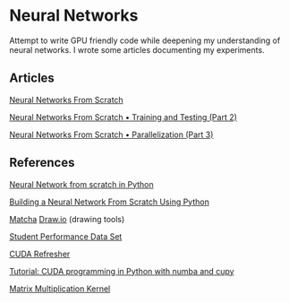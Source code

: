 # Neural Networks

Attempt to write GPU friendly code while deepening my understanding of neural networks. I wrote some articles documenting my experiments.

## Articles

[Neural Networks From Scratch](https://medium.com/@bogdan.pechounov/neural-networks-from-scratch-8fecd702fb16)

[Neural Networks From Scratch • Training and Testing (Part 2)](https://medium.com/@bogdan.pechounov/neural-networks-from-scratch-training-and-testing-part-2-6ccfe7c3acc8)

[Neural Networks From Scratch • Parallelization (Part 3)](https://medium.com/@bogdan.pechounov/neural-networks-from-scratch-parallelization-part-3-d6a58c608995)

## References

[Neural Network from scratch in Python](https://towardsdatascience.com/math-neural-network-from-scratch-in-python-d6da9f29ce65)

[Building a Neural Network From Scratch Using Python](https://heartbeat.comet.ml/building-a-neural-network-from-scratch-using-python-part-1-6d399df8d432)

[Matcha](https://www.mathcha.io/)
[Draw.io](https://app.diagrams.net/)
(drawing tools)

[Student Performance Data Set](https://archive.ics.uci.edu/ml/datasets/student+performance)

[CUDA Refresher](https://developer.nvidia.com/blog/cuda-refresher-reviewing-the-origins-of-gpu-computing/)

[Tutorial: CUDA programming in Python with numba and cupy](https://www.youtube.com/watch?v=9bBsvpg-Xlk)

[Matrix Multiplication Kernel](https://numba.readthedocs.io/en/stable/cuda/examples.html#matrix-multiplication)

<!-- [Statlog (Heart) Data Set](https://archive.ics.uci.edu/ml/datasets/Statlog+%28Heart%29) -->

